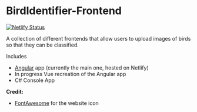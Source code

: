 # BirdIdentifier-Frontend
[![Netlify Status](https://api.netlify.com/api/v1/badges/f75654d6-3642-4f95-accc-b6c92de88de4/deploy-status)](https://app.netlify.com/sites/bird-identifier/deploys)

A collection of different frontends that allow users to upload images of birds so that they can be classified.

Includes
* [Angular](https://bird-identifier.netlify.app/) app (currently the main one, hosted on Netlify)
* In progress Vue recreation of the Angular app
* C# Console App

**Credit:**
* [FontAwesome](https://www.flaticon.com/free-icons/code) for the website icon 
